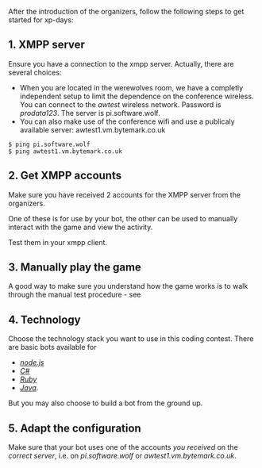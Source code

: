 After the introduction of the organizers, follow the following steps to get started for xp-days:

## 1. XMPP server

Ensure you have a connection to the xmpp server. Actually, there are several choices:
   * When you are located in the werewolves room, we have a completly independent setup to limit the dependence on the conference wireless. You can connect to the *awtest* wireless network. Password is *prodata123*. The server is pi.software.wolf. 
   * You can also make use of the conference wifi and use a publicaly available server: awtest1.vm.bytemark.co.uk

    $ ping pi.software.wolf
    $ ping awtest1.vm.bytemark.co.uk
  

## 2. Get XMPP accounts

  Make sure you have received 2 accounts for the XMPP server from the organizers. 
  
  One of these is for use by your bot, the other can be used to manually interact with the game and view the activity.
  
  Test them in your xmpp client.
   
## 3. Manually play the game   
A good way to make sure you understand how the game works is to walk through the manual test procedure - see

## 4. Technology

Choose the technology stack you want to use in this coding contest. 
There are basic bots available for 
  * [*node.js*](https://github.com/JohanPeeters/softwarewolves-nodejs-player)
  * [*C#*](https://github.com/supernelis/softwarewolves-dotnet-player)
  * [*Ruby*](https://github.com/rwestgeest/sww)
  * [*Java*](https://github.com/supernelis/softwarewolves-java-player).

  But you may also choose to build a bot from the ground up.
  
## 5. Adapt the configuration 

Make sure that your bot uses one of the accounts *you received* on the *correct server*, i.e. on *pi.software.wolf* or *awtest1.vm.bytemark.co.uk*.
